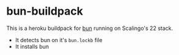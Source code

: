 # bun-buildpack

This is a heroku buildpack for [bun](https:///bun.sh) running on Scalingo's 22 stack.

* It detects bun on it's `bun.lockb` file
* It installs bun
